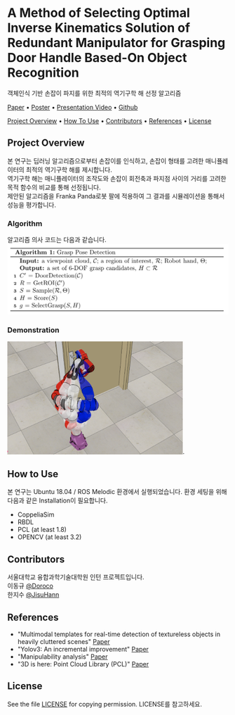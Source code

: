 # A Method of Selecting Optimal Inverse Kinematics Solution of Redundant Manipulator for Grasping Door Handle Based-On Object Recognition    
객체인식 기반 손잡이 파지를 위한 최적의 역기구학 해 선정 알고리즘
<p align="left">
  <a href="">Paper</a> •
  <a href="">Poster</a> •
  <a href="">Presentation Video</a> •
  <a href="https://github.com/JisuHann/Point-Cloud-Grasp">Github</a> 
</p>

<p align="left">
  <a href="#overview">Project Overview</a> •
  <a href="#use">How To Use</a> •
  <a href="#contri">Contributors</a> •
  <a href="#ref">References</a> •
  <a href="#lic">License</a> 
</p>

<div id="overview">
  
## Project Overview  
본 연구는 딥러닝 알고리즘으로부터 손잡이를 인식하고, 손잡이 형태를 고려한 매니퓰레이터의 최적의 역기구학 해를 제시합니다.  
역기구학 해는 매니퓰레이터의 조작도와 손잡이 회전축과 파지점 사이의 거리를 고려한 목적 함수의 비교를 통해 선정됩니다.    
제안된 알고리즘을 Franka Panda로봇 팔에 적용하여 그 결과를 시뮬레이션을 통해서 성능을 평가합니다. 

### Algorithm
알고리즘 의사 코드는 다음과 같습니다.     
<img src = "./algorithm.png" width="650">

### Demonstration  
<img src = "./simulation.png" width="400">. 

</div>

<div id="use">
  
## How to Use
본 연구는 Ubuntu 18.04 / ROS Melodic 환경에서 실행되었습니다.
환경 세팅을 위해 다음과 같은 Installation이 필요합니다.
- CoppeliaSim
- RBDL
- PCL (at least 1.8)
- OPENCV (at least 3.2)
  
</div>

<div id="contri">
  
## Contributors
서울대학교 융합과학기술대학원 인턴 프로젝트입니다.       
이동규 [@Doroco](https://github.com/Doroco)  
한지수 [@JisuHann](https://github.com/JisuHann)  
</div>

<div id="ref">
  
## References
- "Multimodal templates for real-time detection of textureless objects in heavily cluttered scenes" [Paper](http://far.in.tum.de/pub/hinterstoisser2011linemod/hinterstoisser2011linemod.pdf)
-	"Yolov3: An incremental improvement" [Paper](https://pjreddie.com/media/files/papers/YOLOv3.pdf)
-	"Manipulability analysis" [Paper](https://ieeexplore.ieee.org/document/6651576)
-	"3D is here: Point Cloud Library (PCL)" [Paper](https://ieeexplore.ieee.org/document/5980567)
</div>

<div id="lic">
  
## License 
See the file [LICENSE](https://github.com/JisuHann/Point-Cloud-Grasp/blob/main/LICENSE) for copying permission. LICENSE를 참고하세요.
</div>
